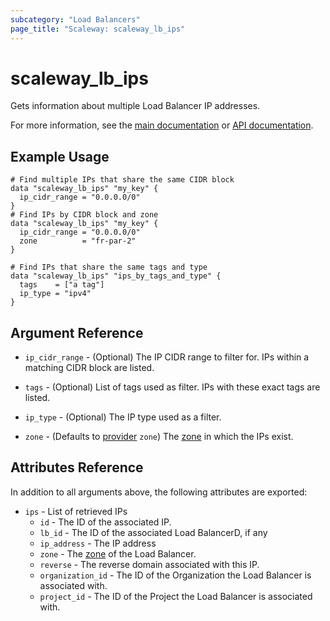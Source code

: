 ```yaml
---
subcategory: "Load Balancers"
page_title: "Scaleway: scaleway_lb_ips"
---
```


# scaleway_lb_ips

Gets information about multiple Load Balancer IP addresses.

For more information, see the [main documentation](https://www.scaleway.com/en/docs/load-balancer/how-to/create-manage-flex-ips/) or [API documentation](https://www.scaleway.com/en/developers/api/load-balancer/zoned-api/#path-ip-addresses-list-ip-addresses).

## Example Usage

```hcl
# Find multiple IPs that share the same CIDR block
data "scaleway_lb_ips" "my_key" {
  ip_cidr_range = "0.0.0.0/0"
}
# Find IPs by CIDR block and zone
data "scaleway_lb_ips" "my_key" {
  ip_cidr_range = "0.0.0.0/0"
  zone          = "fr-par-2"
}

# Find IPs that share the same tags and type
data "scaleway_lb_ips" "ips_by_tags_and_type" {
  tags    = ["a tag"]
  ip_type = "ipv4"
}
```

## Argument Reference

- `ip_cidr_range` - (Optional) The IP CIDR range to filter for. IPs within a matching CIDR block are listed.

- `tags` - (Optional)  List of tags used as filter. IPs with these exact tags are listed.

- `ip_type` - (Optional) The IP type used as a filter.

- `zone` - (Defaults to [provider](../index.md#zone) `zone`) The [zone](../guides/regions_and_zones.md#zones) in which the IPs exist.

## Attributes Reference

In addition to all arguments above, the following attributes are exported:

- `ips` - List of retrieved IPs
    - `id` - The ID of the associated IP.
    - `lb_id` - The ID of the associated Load BalancerD, if any
    - `ip_address` - The IP address
    - `zone` - The [zone](../guides/regions_and_zones.md#zones) of the Load Balancer.
    - `reverse` - The reverse domain associated with this IP.
    - `organization_id` - The ID of the Organization the Load Balancer is associated with.
    - `project_id` - The ID of the Project the Load Balancer is associated with.

